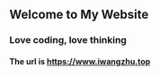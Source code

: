 ## Welcome to My Website

### Love coding, love thinking

#### The url is https://www.iwangzhu.top


